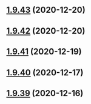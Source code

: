 ## [1.9.43](https://github.com/dds/aoc2020/compare/v1.9.42...v1.9.43) (2020-12-20)



## [1.9.42](https://github.com/dds/aoc2020/compare/v1.9.41...v1.9.42) (2020-12-20)



## [1.9.41](https://github.com/dds/aoc2020/compare/v1.9.40...v1.9.41) (2020-12-19)



## [1.9.40](https://github.com/dds/aoc2020/compare/v1.9.39...v1.9.40) (2020-12-17)



## [1.9.39](https://github.com/dds/aoc2020/compare/v1.9.38...v1.9.39) (2020-12-16)



